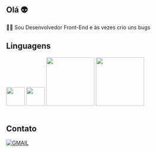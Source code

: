 ## Olá 👽️

👨‍💻 Sou Desenvolvedor Front-End e às vezes crio uns bugs<br>

## Linguagens

<div>
    <img src="https://cdn.jsdelivr.net/gh/devicons/devicon/icons/html5/html5-original-wordmark.svg" style="width:50px" />
    <img src="https://cdn.jsdelivr.net/gh/devicons/devicon/icons/css3/css3-plain-wordmark.svg" style="width:50px" />     
    <img src="https://img.shields.io/badge/JavaScript-F7DF1E?style=for-the-badge&logo=javascript&logoColor=black"style="width:130px"/>
    <img src="https://img.shields.io/badge/TypeScript-007ACC?style=for-the-badge&logo=typescript&logoColor=white"style="width:130px"/>
</div>

<br>

## Contato

[![GMAIL](https://img.shields.io/badge/Gmail-D14836?style=for-the-badge&logo=gmail&logoColor=white)](<mailto:davihenrique.ads@gmail.com>)
